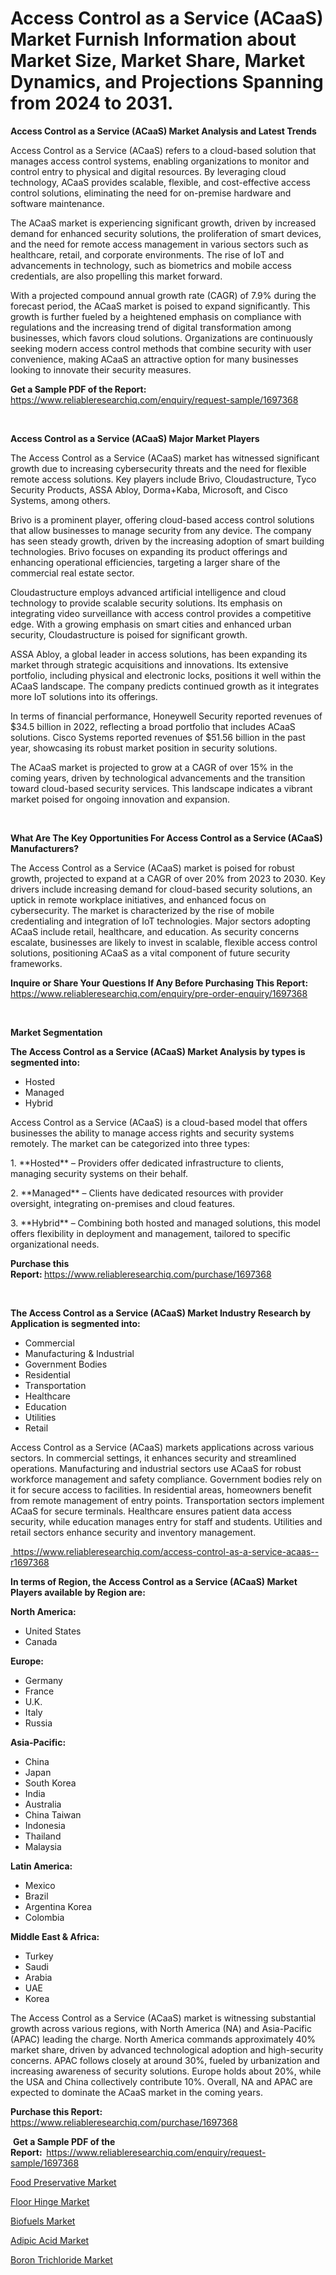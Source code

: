 <p><h1>Access Control as a Service (ACaaS) Market Furnish Information about Market Size, Market Share, Market Dynamics, and Projections Spanning from 2024 to 2031.</h1></p><p><strong>Access Control as a Service (ACaaS) Market Analysis and Latest Trends</strong></p>
<p><p>Access Control as a Service (ACaaS) refers to a cloud-based solution that manages access control systems, enabling organizations to monitor and control entry to physical and digital resources. By leveraging cloud technology, ACaaS provides scalable, flexible, and cost-effective access control solutions, eliminating the need for on-premise hardware and software maintenance.</p><p>The ACaaS market is experiencing significant growth, driven by increased demand for enhanced security solutions, the proliferation of smart devices, and the need for remote access management in various sectors such as healthcare, retail, and corporate environments. The rise of IoT and advancements in technology, such as biometrics and mobile access credentials, are also propelling this market forward.</p><p>With a projected compound annual growth rate (CAGR) of 7.9% during the forecast period, the ACaaS market is poised to expand significantly. This growth is further fueled by a heightened emphasis on compliance with regulations and the increasing trend of digital transformation among businesses, which favors cloud solutions. Organizations are continuously seeking modern access control methods that combine security with user convenience, making ACaaS an attractive option for many businesses looking to innovate their security measures.</p></p>
<p><strong>Get a Sample PDF of the Report:&nbsp;</strong> <a href="https://www.reliableresearchiq.com/enquiry/request-sample/1697368?utm_campaign=1137&utm_medium=2&utm_source=Github&utm_content=ia&utm_term=03102024&utm_id=access-control-as-a-service-acaas">https://www.reliableresearchiq.com/enquiry/request-sample/1697368</a></p>
<p>&nbsp;</p>
<p><strong>Access Control as a Service (ACaaS) Major Market Players</strong></p>
<p><p>The Access Control as a Service (ACaaS) market has witnessed significant growth due to increasing cybersecurity threats and the need for flexible remote access solutions. Key players include Brivo, Cloudastructure, Tyco Security Products, ASSA Abloy, Dorma+Kaba, Microsoft, and Cisco Systems, among others.</p><p>Brivo is a prominent player, offering cloud-based access control solutions that allow businesses to manage security from any device. The company has seen steady growth, driven by the increasing adoption of smart building technologies. Brivo focuses on expanding its product offerings and enhancing operational efficiencies, targeting a larger share of the commercial real estate sector.</p><p>Cloudastructure employs advanced artificial intelligence and cloud technology to provide scalable security solutions. Its emphasis on integrating video surveillance with access control provides a competitive edge. With a growing emphasis on smart cities and enhanced urban security, Cloudastructure is poised for significant growth.</p><p>ASSA Abloy, a global leader in access solutions, has been expanding its market through strategic acquisitions and innovations. Its extensive portfolio, including physical and electronic locks, positions it well within the ACaaS landscape. The company predicts continued growth as it integrates more IoT solutions into its offerings.</p><p>In terms of financial performance, Honeywell Security reported revenues of $34.5 billion in 2022, reflecting a broad portfolio that includes ACaaS solutions. Cisco Systems reported revenues of $51.56 billion in the past year, showcasing its robust market position in security solutions.</p><p>The ACaaS market is projected to grow at a CAGR of over 15% in the coming years, driven by technological advancements and the transition toward cloud-based security services. This landscape indicates a vibrant market poised for ongoing innovation and expansion.</p></p>
<p>&nbsp;</p>
<p><strong>What Are The Key Opportunities For Access Control as a Service (ACaaS) Manufacturers?</strong></p>
<p><p>The Access Control as a Service (ACaaS) market is poised for robust growth, projected to expand at a CAGR of over 20% from 2023 to 2030. Key drivers include increasing demand for cloud-based security solutions, an uptick in remote workplace initiatives, and enhanced focus on cybersecurity. The market is characterized by the rise of mobile credentialing and integration of IoT technologies. Major sectors adopting ACaaS include retail, healthcare, and education. As security concerns escalate, businesses are likely to invest in scalable, flexible access control solutions, positioning ACaaS as a vital component of future security frameworks.</p></p>
<p><strong>Inquire or Share Your Questions If Any Before Purchasing This Report:</strong> <a href="https://www.reliableresearchiq.com/enquiry/pre-order-enquiry/1697368?utm_campaign=1137&utm_medium=2&utm_source=Github&utm_content=ia&utm_term=03102024&utm_id=access-control-as-a-service-acaas">https://www.reliableresearchiq.com/enquiry/pre-order-enquiry/1697368</a></p>
<p>&nbsp;</p>
<p><strong>Market Segmentation</strong></p>
<p><strong>The Access Control as a Service (ACaaS) Market Analysis by types is segmented into:</strong></p>
<p><ul><li>Hosted</li><li>Managed</li><li>Hybrid</li></ul></p>
<p><p>Access Control as a Service (ACaaS) is a cloud-based model that offers businesses the ability to manage access rights and security systems remotely. The market can be categorized into three types: </p><p>1. **Hosted** – Providers offer dedicated infrastructure to clients, managing security systems on their behalf. </p><p>2. **Managed** – Clients have dedicated resources with provider oversight, integrating on-premises and cloud features. </p><p>3. **Hybrid** – Combining both hosted and managed solutions, this model offers flexibility in deployment and management, tailored to specific organizational needs.</p></p>
<p><strong>Purchase this Report:&nbsp;</strong><a href="https://www.reliableresearchiq.com/purchase/1697368?utm_campaign=1137&utm_medium=2&utm_source=Github&utm_content=ia&utm_term=03102024&utm_id=access-control-as-a-service-acaas">https://www.reliableresearchiq.com/purchase/1697368</a></p>
<p>&nbsp;</p>
<p><strong>The Access Control as a Service (ACaaS) Market Industry Research by Application is segmented into:</strong></p>
<p><ul><li>Commercial</li><li>Manufacturing & Industrial</li><li>Government Bodies</li><li>Residential</li><li>Transportation</li><li>Healthcare</li><li>Education</li><li>Utilities</li><li>Retail</li></ul></p>
<p><p>Access Control as a Service (ACaaS) markets applications across various sectors. In commercial settings, it enhances security and streamlined operations. Manufacturing and industrial sectors use ACaaS for robust workforce management and safety compliance. Government bodies rely on it for secure access to facilities. In residential areas, homeowners benefit from remote management of entry points. Transportation sectors implement ACaaS for secure terminals. Healthcare ensures patient data access security, while education manages entry for staff and students. Utilities and retail sectors enhance security and inventory management.</p></p>
<p><a href="https://www.reliableresearchiq.com/access-control-as-a-service-acaas--r1697368?utm_campaign=1137&utm_medium=2&utm_source=Github&utm_content=ia&utm_term=03102024&utm_id=access-control-as-a-service-acaas">&nbsp;https://www.reliableresearchiq.com/access-control-as-a-service-acaas--r1697368</a></p>
<p><strong>In terms of Region, the Access Control as a Service (ACaaS) Market Players available by Region are:</strong></p>
<p>
    <p> <strong> North America: </strong>
        <ul>
            <li>United States</li>
            <li>Canada</li>
        </ul>
        </p> 
    <p> <strong> Europe: </strong>
        <ul>
            <li>Germany</li>
            <li>France</li>
            <li>U.K.</li>
            <li>Italy</li>
            <li>Russia</li>
        </ul>
        </p> 
    <p> <strong> Asia-Pacific: </strong>
        <ul>
            <li>China</li>
            <li>Japan</li>
            <li>South Korea</li>
            <li>India</li>
            <li>Australia</li>
            <li>China Taiwan</li>
            <li>Indonesia</li>
            <li>Thailand</li>
            <li>Malaysia</li>
        </ul>
        </p> 
    <p> <strong> Latin America: </strong>
        <ul>
            <li>Mexico</li>
            <li>Brazil</li>
            <li>Argentina Korea</li>
            <li>Colombia</li>
        </ul>
        </p> 
    <p> <strong> Middle East & Africa: </strong>
        <ul>
            <li>Turkey</li>
            <li>Saudi</li>
            <li>Arabia</li>
            <li>UAE</li>
            <li>Korea</li>
        </ul>
    </p>
    </p>
<p><p>The Access Control as a Service (ACaaS) market is witnessing substantial growth across various regions, with North America (NA) and Asia-Pacific (APAC) leading the charge. North America commands approximately 40% market share, driven by advanced technological adoption and high-security concerns. APAC follows closely at around 30%, fueled by urbanization and increasing awareness of security solutions. Europe holds about 20%, while the USA and China collectively contribute 10%. Overall, NA and APAC are expected to dominate the ACaaS market in the coming years.</p></p>
<p><strong>Purchase this Report: </strong><a href="https://www.reliableresearchiq.com/purchase/1697368?utm_campaign=1137&utm_medium=2&utm_source=Github&utm_content=ia&utm_term=03102024&utm_id=access-control-as-a-service-acaas">https://www.reliableresearchiq.com/purchase/1697368</a></p>
<p>&nbsp;<strong>Get a Sample PDF of the Report:&nbsp;&nbsp;</strong><a href="https://www.reliableresearchiq.com/enquiry/request-sample/1697368?utm_campaign=1137&utm_medium=2&utm_source=Github&utm_content=ia&utm_term=03102024&utm_id=access-control-as-a-service-acaas">https://www.reliableresearchiq.com/enquiry/request-sample/1697368</a></p>
<p><strong></strong></p>
<p><p><a href="https://www.linkedin.com/pulse/global-food-preservative-market-projected-grow-cagr-2f54c?utm_campaign=1137&utm_medium=2&utm_source=Github&utm_content=ia&utm_term=03102024&utm_id=access-control-as-a-service-acaas">Food Preservative Market</a></p><p><a href="https://www.linkedin.com/pulse/floor-hinge-market-maturity-analysis-regional-disparities-j7bce?utm_campaign=1137&utm_medium=2&utm_source=Github&utm_content=ia&utm_term=03102024&utm_id=access-control-as-a-service-acaas">Floor Hinge Market</a></p><p><a href="https://www.linkedin.com/pulse/strategic-roadmap-success-global-biofuels-market-analysis-pdezc?utm_campaign=1137&utm_medium=2&utm_source=Github&utm_content=ia&utm_term=03102024&utm_id=access-control-as-a-service-acaas">Biofuels Market</a></p><p><a href="https://www.linkedin.com/pulse/adipic-acid-market-size-growth-trends-statistics-forecasts-y408e?utm_campaign=1137&utm_medium=2&utm_source=Github&utm_content=ia&utm_term=03102024&utm_id=access-control-as-a-service-acaas">Adipic Acid Market</a></p><p><a href="https://www.linkedin.com/pulse/in-depth-analysis-global-boron-trichloride-market-t7j5e?utm_campaign=1137&utm_medium=2&utm_source=Github&utm_content=ia&utm_term=03102024&utm_id=access-control-as-a-service-acaas">Boron Trichloride Market</a></p></p>